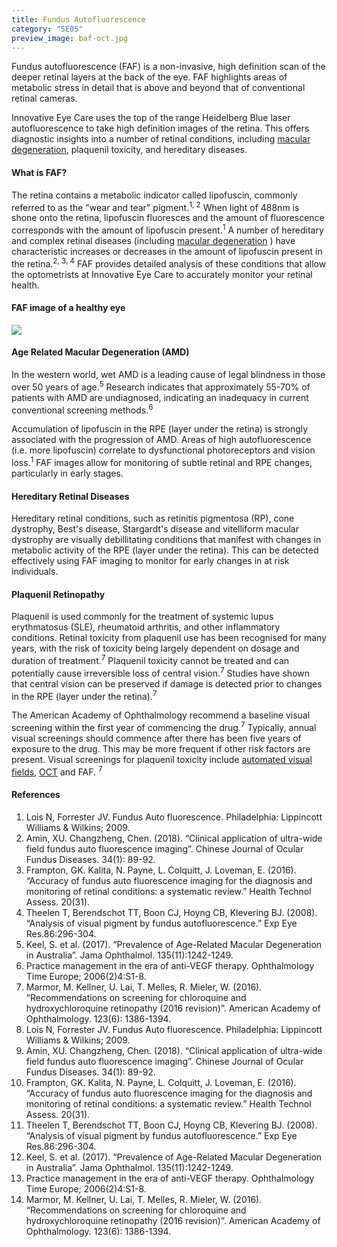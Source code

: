 ```yaml
---
title: Fundus Autofluorescence
category: "SE05"
preview_image: baf-oct.jpg
---
```

<div class="employee-heading">
<p>Fundus autofluorescence (FAF) is a non-invasive, high definition scan of the deeper retinal layers at the back of the eye. FAF highlights areas of metabolic stress in detail that is above and beyond that of conventional retinal cameras. 
<p>Innovative Eye Care uses the top of the range Heidelberg Blue laser autofluorescence to take high definition images of the retina. This offers diagnostic insights into a number of retinal conditions, including <a href="/what-we-do-macular-degeneration/">macular degeneration</a>, plaquenil toxicity,
and hereditary diseases. 
</div>

#### What is FAF?

The retina contains a metabolic indicator called lipofuscin, commonly referred to as the "wear and tear" pigment.<sup>1, 2</sup> When light of 488nm is shone onto the retina, lipofuscin fluoresces and the amount of fluorescence corresponds with the amount of lipofuscin present.<sup>1</sup> A number of hereditary and complex retinal diseases (including [macular degeneration](https://innovativeeyecare.com.au/what-we-do/macular-degeneration/) ) have characteristic increases or decreases in the amount of lipofuscin present in the retina.<sup>2, 3, 4</sup>  FAF provides detailed analysis of these conditions that allow the optometrists at Innovative Eye Care to accurately monitor your retinal health. 

#### FAF image of a healthy eye

![](/uploads/faf.jpg)

#### Age Related Macular Degeneration (AMD)

In the western world, wet AMD is a leading cause of legal blindness in those over 50 years of age.<sup>5</sup> Research indicates that approximately 55-70% of patients with AMD are undiagnosed, indicating an inadequacy in current conventional screening methods.<sup>6</sup> 

Accumulation of lipofuscin in the RPE (layer under the retina) is strongly associated with the progression of AMD. Areas of high autofluorescence (i.e. more lipofuscin) correlate to dysfunctional photoreceptors and vision loss.<sup>1</sup> FAF images allow for monitoring of subtle retinal and RPE changes, particularly in early stages. 

#### Hereditary Retinal Diseases

Hereditary retinal conditions, such as retinitis pigmentosa (RP), cone dystrophy, Best's disease, Stargardt's disease and vitelliform macular dystrophy are visually debillitating conditions that manifest with changes in metabolic activity of the RPE (layer under the retina). This can be detected effectively using FAF imaging to monitor for early changes in at risk individuals.

#### Plaquenil Retinopathy

Plaquenil is used commonly for the treatment of systemic lupus erythmatosus (SLE), rheumatoid arthritis, and other inflammatory conditions. Retinal toxicity from plaquenil use has been recognised for many years, with the risk of toxicity being largely dependent on dosage and duration of treatment.<sup>7</sup> Plaquenil toxicity cannot be treated and can potentially cause irreversible loss of central vision.<sup>7</sup> Studies have shown that central vision can be preserved if damage is detected prior to changes in the RPE (layer under the retina).<sup>7</sup> 

The American Academy of Ophthalmology recommend a baseline visual screening within the first year of commencing the drug.<sup>7</sup> Typically, annual visual screenings should commence after there has been five years of exposure to the drug. This may be more frequent if other risk factors are present. Visual screenings for plaquenil toxicity include [automated visual fields](https://innovativeeyecare.com.au/what-we-do/visual-field-testing/https://innovativeeyecare.com.au/what-we-do/visual-field-testing/), [OCT](https://innovativeeyecare.com.au/what-we-do/oct/https://innovativeeyecare.com.au/what-we-do/oct/) and FAF. <sup>7</sup>

#### References

1. Lois N, Forrester JV. Fundus Auto fluorescence. Philadelphia: Lippincott Williams & Wilkins; 2009. 
2. Amin, XU. Changzheng, Chen. (2018). “Clinical application of ultra-wide field fundus auto fluorescence imaging”. Chinese Journal of Ocular Fundus Diseases. 34(1): 89-92. 
3. Frampton, GK. Kalita, N. Payne, L. Colquitt, J. Loveman, E. (2016). “Accuracy of fundus auto fluorescence imaging for the diagnosis and monitoring of retinal conditions: a systematic review.” Health Technol Assess. 20(31). 
4. Theelen T, Berendschot TT, Boon CJ, Hoyng CB, Klevering BJ. (2008). “Analysis of visual pigment by fundus autofluorescence.” Exp Eye Res.86:296-304. 
5. Keel, S. et al. (2017). “Prevalence of Age-Related Macular Degeneration in Australia”. Jama Ophthalmol. 135(11):1242-1249. 
6. Practice management in the era of anti-VEGF therapy. Ophthalmology Time Europe; 2006(2)4:S1-8. 
7. Marmor, M. Kellner, U. Lai, T. Melles, R. Mieler, W. (2016). “Recommendations on screening for chloroquine and hydroxychloroquine retinopathy (2016 revision)”. American Academy of Ophthalmology. 123(6): 1386-1394. 
8. Lois N, Forrester JV. Fundus Auto fluorescence. Philadelphia: Lippincott Williams & Wilkins; 2009. 
9. Amin, XU. Changzheng, Chen. (2018). “Clinical application of ultra-wide field fundus auto fluorescence imaging”. Chinese Journal of Ocular Fundus Diseases. 34(1): 89-92. 
10. Frampton, GK. Kalita, N. Payne, L. Colquitt, J. Loveman, E. (2016). “Accuracy of fundus auto fluorescence imaging for the diagnosis and monitoring of retinal conditions: a systematic review.” Health Technol Assess. 20(31). 
11. Theelen T, Berendschot TT, Boon CJ, Hoyng CB, Klevering BJ. (2008). “Analysis of visual pigment by fundus autofluorescence.” Exp Eye Res.86:296-304. 
12. Keel, S. et al. (2017). “Prevalence of Age-Related Macular Degeneration in Australia”. Jama Ophthalmol. 135(11):1242-1249. 
13. Practice management in the era of anti-VEGF therapy. Ophthalmology Time Europe; 2006(2)4:S1-8. 
14. Marmor, M. Kellner, U. Lai, T. Melles, R. Mieler, W. (2016). “Recommendations on screening for chloroquine and hydroxychloroquine retinopathy (2016 revision)”. American Academy of Ophthalmology. 123(6): 1386-1394.

